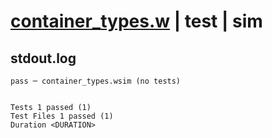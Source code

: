 # [container_types.w](../../../../../examples/tests/valid/container_types.w) | test | sim

## stdout.log
```log
pass ─ container_types.wsim (no tests)
 
 
Tests 1 passed (1)
Test Files 1 passed (1)
Duration <DURATION>
```

